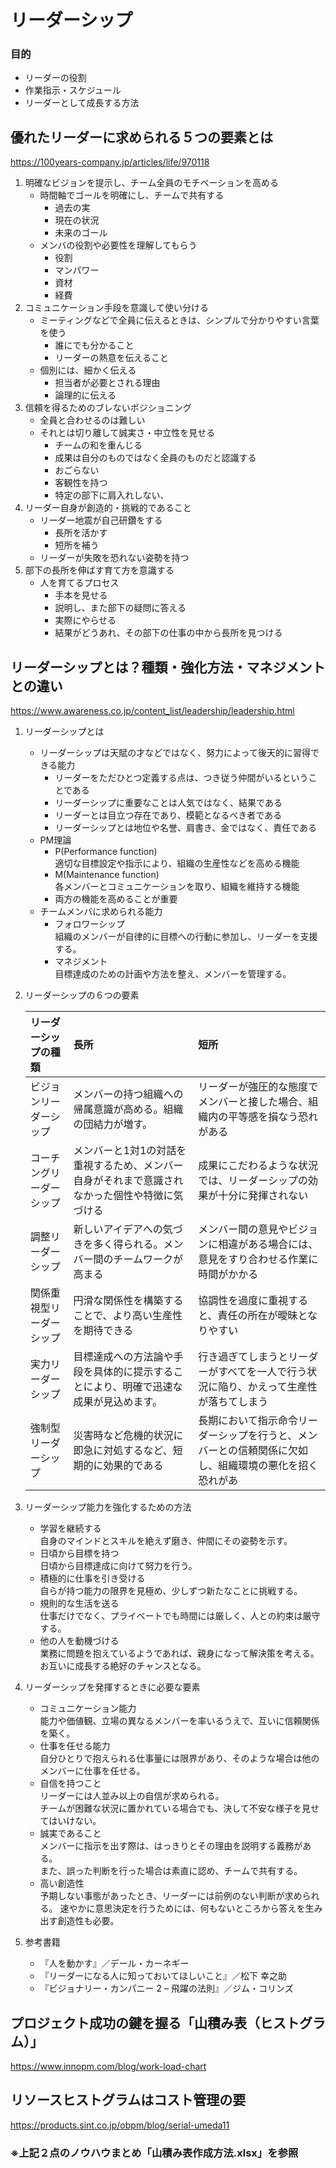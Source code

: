 # リーダーシップ
### 目的
- リーダーの役割
- 作業指示・スケジュール
- リーダーとして成長する方法

## 優れたリーダーに求められる５つの要素とは
https://100years-company.jp/articles/life/970118

1. 明確なビジョンを提示し、チーム全員のモチベーションを高める
    - 時間軸でゴールを明確にし、チームで共有する  
        - 過去の実
        - 現在の状況
        - 未来のゴール
    - メンバの役割や必要性を理解してもらう
        - 役割
        - マンパワー
        - 資材
        - 経費
1. コミュニケーション手段を意識して使い分ける
    - ミーティングなどで全員に伝えるときは、シンプルで分かりやすい言葉を使う
        - 誰にでも分かること
        - リーダーの熱意を伝えること
    - 個別には、細かく伝える
        - 担当者が必要とされる理由
        - 論理的に伝える
1. 信頼を得るためのブレないポジショニング
    - 全員と合わせるのは難しい
    - それとは切り離して誠実さ・中立性を見せる
        - チームの和を重んじる
        - 成果は自分のものではなく全員のものだと認識する
        - おごらない
        - 客観性を持つ
        - 特定の部下に肩入れしない、
1. リーダー自身が創造的・挑戦的であること
    - リーダー地震が自己研鑽をする
        - 長所を活かす
        - 短所を補う
    - リーダーが失敗を恐れない姿勢を持つ
1. 部下の長所を伸ばす育て方を意識する
    - 人を育てるプロセス
        - 手本を見せる
        - 説明し、また部下の疑問に答える
        - 実際にやらせる
        - 結果がどうあれ、その部下の仕事の中から長所を見つける

## リーダーシップとは？種類・強化方法・マネジメントとの違い
https://www.awareness.co.jp/content_list/leadership/leadership.html

1. リーダーシップとは  
    - リーダーシップは天賦の才などではなく、努力によって後天的に習得できる能力
        - リーダーをただひとつ定義する点は、つき従う仲間がいるということである
        - リーダーシップに重要なことは人気ではなく、結果である
        - リーダーとは目立つ存在であり、模範となるべき者である
        - リーダーシップとは地位や名誉、肩書き、金ではなく、責任である
    - PM理論
        - P(Performance function)  
        適切な目標設定や指示により、組織の生産性などを高める機能
        - M(Maintenance function)  
        各メンバーとコミュニケーションを取り、組織を維持する機能
        - 両方の機能を高めることが重要
    - チームメンバに求められる能力
        - フォロワーシップ  
        組織のメンバーが自律的に目標への行動に参加し、リーダーを支援する。
        - マネジメント  
        目標達成のための計画や方法を整え、メンバーを管理する。
1. リーダーシップの６つの要素

    |リーダーシップの種類|長所|短所|
    |:--|:--|:--|
    |ビジョンリーダーシップ|メンバーの持つ組織への帰属意識が高める。組織の団結力が増す。|リーダーが強圧的な態度でメンバーと接した場合、組織内の平等感を損なう恐れがある|
    |コーチングリーダーシップ|メンバーと1対1の対話を重視するため、メンバー自身がそれまで意識されなかった個性や特徴に気づける|成果にこだわるような状況では、リーダーシップの効果が十分に発揮されない|
    |調整リーダーシップ|新しいアイデアへの気づきを多く得られる。メンバー間のチームワークが高まる|メンバー間の意見やビジョンに相違がある場合には、意見をすり合わせる作業に時間がかかる|
    |関係重視型リーダーシップ|円滑な関係性を構築することで、より高い生産性を期待できる|協調性を過度に重視すると、責任の所在が曖昧となりやすい|
    |実力リーダーシップ|目標達成への方法論や手段を具体的に提示することにより、明確で迅速な成果が見込めます。|行き過ぎてしまうとリーダーがすべてを一人で行う状況に陥り、かえって生産性が落ちてしまう|
    |強制型リーダーシップ|災害時など危機的状況に即急に対処するなど、短期的に効果的である|長期において指示命令リーダーシップを行うと、メンバーとの信頼関係に欠如し、組織環境の悪化を招く恐れがあ|

1. リーダーシップ能力を強化するための方法
    - 学習を継続する  
    自身のマインドとスキルを絶えず磨き、仲間にその姿勢を示す。
    - 日頃から目標を持つ  
    日頃から目標達成に向けて努力を行う。
    - 積極的に仕事を引き受ける  
    自らが持つ能力の限界を見極め、少しずつ新たなことに挑戦する。
    - 規則的な生活を送る  
    仕事だけでなく、プライベートでも時間には厳しく、人との約束は厳守する。
    - 他の人を動機づける  
    業務に問題を抱えているようであれば、親身になって解決策を考える。お互いに成長する絶好のチャンスとなる。
    
1. リーダーシップを発揮するときに必要な要素
    - コミュニケーション能力  
    能力や価値観、立場の異なるメンバーを率いるうえで、互いに信頼関係を築く。  
    - 仕事を任せる能力  
    自分ひとりで抱えられる仕事量には限界があり、そのような場合は他のメンバーに仕事を任せる。  
    - 自信を持つこと  
    リーダーには人並み以上の自信が求められる。  
    チームが困難な状況に置かれている場合でも、決して不安な様子を見せてはいけない。  
    - 誠実であること  
    メンバーに指示を出す際は、はっきりとその理由を説明する義務がある。  
    また、誤った判断を行った場合は素直に認め、チームで共有する。  
    - 高い創造性  
    予期しない事態があったとき、リーダーには前例のない判断が求められる。
    速やかに意思決定を行うためには、何もないところから答えを生み出す創造性も必要。  
1. 参考書籍
    - 『人を動かす』／デール・カーネギー
    - 『リーダーになる人に知っておいてほしいこと』／松下 幸之助
    - 『ビジョナリー・カンパニー 2 – 飛躍の法則』／ジム・コリンズ
    
    
## プロジェクト成功の鍵を握る「山積み表（ヒストグラム）」
https://www.innopm.com/blog/work-load-chart


## リソースヒストグラムはコスト管理の要
https://products.sint.co.jp/obpm/blog/serial-umeda11

### ※上記２点のノウハウまとめ「山積み表作成方法.xlsx」を参照
